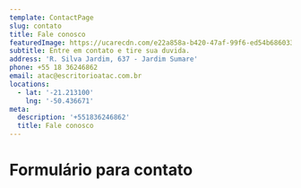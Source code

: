 ```yaml
---
template: ContactPage
slug: contato
title: Fale conosco
featuredImage: https://ucarecdn.com/e22a858a-b420-47af-99f6-ed54b6860333/
subtitle: Entre em contato e tire sua duvida.
address: 'R. Silva Jardim, 637 - Jardim Sumare'
phone: +55 18 36246862
email: atac@escritorioatac.com.br
locations:
  - lat: '-21.213100'
    lng: '-50.436671'
meta:
  description: '+551836246862'
  title: Fale conosco
---
```


# Formulário para contato
